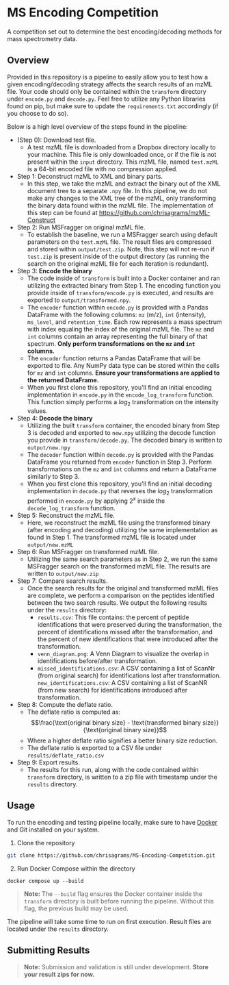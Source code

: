 # MS Encoding Competition

A competition set out to determine the best encoding/decoding methods for mass spectrometry data.

## Overview
Provided in this repository is a pipeline to easily allow you to test how a given encoding/decoding strategy affects the search results of an mzML file. Your code should only be contained within the `transform` directory under `encode.py` and `decode.py`. Feel free to utilize any Python libraries found on pip, but make sure to update the `requirements.txt` accordingly (if you choose to do so).

Below is a high level overview of the steps found in the pipeline:
- (Step 0): Download test file.
    - A test mzML file is downloaded from a Dropbox directory locally to your machine. This file is only downloaded once, or if the file is not present within the `input` directory. This mzML file, named `test.mzML` is a 64-bit encoded file with no compression applied. 
- Step 1: Deconstruct mzML to XML and binary parts.
    - In this step, we take the mzML and extract the binary out of the XML document tree to a separate `.npy` file. In this pipeline, we do not make any changes to the XML tree of the mzML, only transforming the binary data found within the mzML file. The implementation of this step can be found at https://github.com/chrisagrams/mzML-Construct
- Step 2: Run MSFragger on original mzML file.
    - To establish the baseline, we run a MSFragger search using default parameters on the `test.mzML` file. The result files are compressed and stored within `output/test.zip`. Note, this step will not re-run if `test.zip` is present inside of the output directory (as running the search on the original mzML file for each iteration is redundant).
- Step 3: **Encode the binary**
    - The code inside of `transform` is built into a Docker container and ran utilizing the extracted binary from Step 1. The encoding function you provide inside of `transform/encode.py` is executed, and results are exported to `output/transformed.npy`.
    - The `encoder` function within `encode.py` is provided with a Pandas DataFrame with the following columns: `mz` (m/z), `int` (intensity), `ms_level`, and `retention_time`. Each row represents a mass spectrum with index equaling the index of the original mzML file. The `mz` and `int` columns contain an array representing the full binary of that spectrum. **Only perform transformations on the `mz` and `int` columns.**
    - The `encoder` function returns a Pandas DataFrame that will be exported to file. Any NumPy data type can be stored within the cells for `mz` and `int` columns. **Ensure your transformations are applied to the returned DataFrame.**
    - When you first clone this repository, you'll find an initial encoding implementation in `encode.py` in the `encode_log_transform` function. This function simply performs a $log_2$ transformation on the intensity values.
- Step 4: **Decode the binary**
    - Utilizing the built `transform` container, the encoded binary from Step 3 is decoded and exported to `new.npy` utilizing the decode function you provide in `transform/decode.py`. The decoded binary is written to `output/new.npy`
    - The `decoder` function within `decode.py` is provided with the Pandas DataFrame you returned from `encoder` function in Step 3. Perform transformations on the `mz` and `int` columns and return a DataFrame similarly to Step 3.
    - When you first clone this repository, you'll find an initial decoding implementation in `decode.py` that reverses the $log_2$ transformation performed in `encode.py` by applying $2^x$ inside the `decode_log_transform` function.
- Step 5: Reconstruct the mzML file.
    - Here, we reconstruct the mzML file using the transformed binary (after encoding and decoding) utilizing the same implementation as found in Step 1. The transformed mzML file is located under `output/new.mzML`
- Step 6: Run MSFragger on transformed mzML file.
    - Utilizing the same search parameters as in Step 2, we run the same MSFragger search on the transformed mzML file. The results are written to `output/new.zip`
- Step 7: Compare search results.
    - Once the search results for the original and transformed mzML files are complete, we perform a comparison on the peptides identified between the two search results. We output the following results under the `results` directory:
        - `results.csv`: This file contains: the percent of peptide identifications that were preserved during the transformation, the percent of identifications missed after the transformation, and the percent of new identifications that were introduced after the transformation.
        - `venn_diagram.png`: A Venn Diagram to visualize the overlap in identifications before/after transformation.
        - `missed_identifications.csv`: A CSV containing a list of ScanNr (from original search) for identifications lost after transformation.
        `new_identifications.csv`: A CSV containing a list of ScanNR (from new search) for identifications introduced after transformation.
- Step 8: Compute the deflate ratio.
    - The deflate ratio is computed as:
    $$\frac{\text{original binary size} - \text{transformed binary size}}{\text{original binary size}}$$
    - Where a higher deflate ratio signifies a better binary size reduction.
    - The deflate ratio is exported to a CSV file under `results/deflate_ratio.csv`
- Step 9: Export results.
    - The results for this run, along with the code contained within `transform` directory, is written to a zip file with timestamp under the `results` directory. 

## Usage
To run the encoding and testing pipeline locally, make sure to have [Docker](https://www.docker.com/products/docker-desktop/) and Git installed on your system.

1. Clone the repository
``` sh
git clone https://github.com/chrisagrams/MS-Encoding-Competition.git
```

2. Run Docker Compose within the directory
```
docker compose up --build
```

> **Note:** The `--build` flag ensures the Docker container inside the `transform` directory is built before running the pipeline. Without this flag, the previous build may be used.

The pipeline will take some time to run on first execution. Result files are located under the `results` directory.

## Submitting Results
> **Note:** Submission and validation is still under development. **Store your result zips for now.**